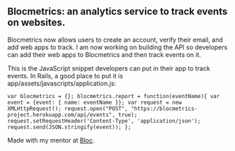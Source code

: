 ## Blocmetrics: an analytics service to track events on websites.

Blocmetrics now allows users to create an account, verify their email, and add web apps to track. I am now working on building the API so developers can add their web apps to Blocmetrics and then track events on it.

This is the JavaScript snippet developers can put in their app to track events. In Rails, a good place to put it is app/assets/javascripts/application.js:

 `var blocmetrics = {};
  blocmetrics.report = function(eventName){
    var event = {event: { name: eventName }};
    var request = new XMLHttpRequest();
    request.open("POST", "https://blocmetrics-project.herokuapp.com/api/events", true);
    request.setRequestHeader('Content-Type', 'application/json');
    request.send(JSON.stringify(event));
  };`

 Made with my mentor at [Bloc](http://bloc.io).
